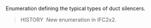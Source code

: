 Enumeration defining the typical types of duct silencers.

> HISTORY&nbsp; New enumeration in IFC2x2.